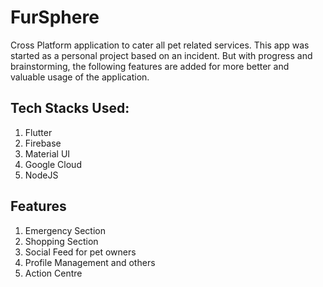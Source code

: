 # FurSphere
Cross Platform application to cater all pet related services.
This app was started as a personal project based on an incident. But with progress and brainstorming, the following features
are added for more better and valuable usage of the application.

## Tech Stacks Used:
1. Flutter
2. Firebase
3. Material UI
4. Google Cloud
5. NodeJS

## Features
1. Emergency Section
2. Shopping Section
3. Social Feed for pet owners
4. Profile Management and others
5. Action Centre
